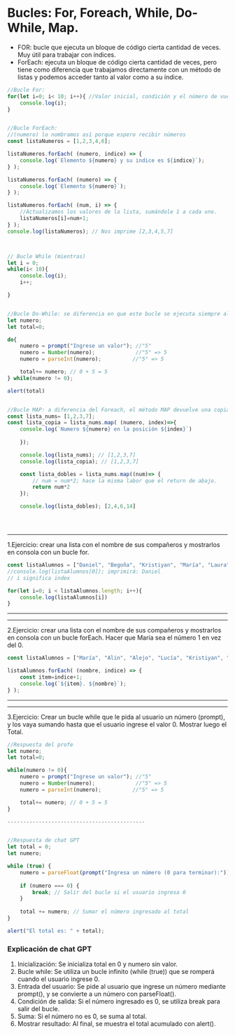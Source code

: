# Bucles: For, Foreach, While, Do-While, Map.

- FOR: bucle que ejecuta un bloque de código cierta cantidad de veces. Muy útil para trabajar con índices.
- ForEach: ejecuta un bloque de código cierta cantidad de veces, pero tiene como diferencia que trabajamos directamente con un método de listas y podemos acceder tanto al valor como a su índice.

```js
//Bucle For:
for(let i=0; i< 10; i++){ //Valor inicial, condición y el número de vueltas. 
    console.log(i);
}


//Bucle ForEach:
//(numero) lo nombramos así porque espero recibir números 
const listaNumeros = [1,2,3,4,6];

listaNumeros.forEach( (numero, indice) => {
    console.log(`Elemento ${numero} y su indice es ${indice}`);
} );

listaNumeros.forEach( (numero) => {
    console.log(`Elemento ${numero}`);
} );

listaNumeros.forEach( (num, i) => {
    //Actualizamos los valores de la lista, sumándole 1 a cada uno.
    listaNumeros[i]=num+1;
} );
console.log(listaNumeros); // Nos imprime [2,3,4,5,7]



// Bucle While (mientras)
let i = 0;
while(i< 10){
    console.log(i);
    i++;

}


//Bucle Do-While: se diferencia en que este bucle se ejecuta siempre al menos 1 vez.
let numero;
let total=0;

do{
    numero = prompt("Ingrese un valor"); //"5"
    numero = Number(numero);             //"5" => 5
    numero = parseInt(numero);          //"5" => 5

    total+= numero; // 0 + 5 = 5
} while(numero != 0);

alert(total)


//Bucle MAP: a diferencia del Foreach, el método MAP devuelve una copia del array. Ninguno de los dos modifica el array original.
const lista_nums= [1,2,3,7];
const lista_copia = lista_nums.map( (numero, index)=>{
    console.log(`Numero ${numero} en la posición ${index}`)
    
    });

    console.log(lista_nums); // [1,2,3,7]
    console.log(lista_copia); // [1,2,3,7]

    const lista_dobles = lista_nums.map((num)=> {
        // num = num*2; hace la misma labor que el return de abajo.
        return num*2
    });

    console.log(lista_dobles); [2,4,6,14]





```



--------------------------------------------

1.Ejercicio: crear una lista con el nombre de sus compañeros y mostrarlos en consola con un bucle for.

```js
const listaAlumnos = ["Daniel", "Begoña", "Kristiyan", "María", "Laura", "Jaime"];
//console.log(listaAlumnos[0]); imprimirá: Daniel
// i significa index

for(let i=0; i < listaAlumnos.length; i++){
    console.log(listaAlumnos[i])
}
```

--------------------------------------------
--------------------------------------------

2.Ejercicio: crear una lista con el nombre de sus compañeros y mostrarlos en consola con un bucle forEach. Hacer que María sea el número 1 en vez del 0.

```js
const listaAlumnos = ["María", "Alin", "Alejo", "Lucía", "Kristiyan", "Begoña"];

listaAlumnos.forEach( (nombre, indice) => {
    const item=indice+1;
    console.log(`${item}. ${nombre}`);
} );
```

--------------------------------------------
--------------------------------------------

3.Ejercicio: Crear un bucle while que le pida al usuario un número (prompt), y los vaya sumando hasta que el usuario ingrese el valor 0.  Mostrar luego el Total.
```js
//Respuesta del profe
let numero;
let total=0;

while(numero != 0){
    numero = prompt("Ingrese un valor"); //"5"
    numero = Number(numero);             //"5" => 5
    numero = parseInt(numero);          //"5" => 5

    total+= numero; // 0 + 5 = 5
}

--------------------------------------------


//Respuesta de chat GPT
let total = 0;
let numero;

while (true) {
    numero = parseFloat(prompt("Ingresa un número (0 para terminar):"));
    
    if (numero === 0) {
        break; // Salir del bucle si el usuario ingresa 0
    }
    
    total += numero; // Sumar el número ingresado al total
}

alert("El total es: " + total);

```

### Explicación de chat GPT
1. Inicialización: Se inicializa total en 0 y numero sin valor.
2. Bucle while: Se utiliza un bucle infinito (while (true)) que se romperá cuando el usuario ingrese 0.
3. Entrada del usuario: Se pide al usuario que ingrese un número mediante prompt(), y se convierte a un número con parseFloat().
4. Condición de salida: Si el número ingresado es 0, se utiliza break para salir del bucle.
5. Suma: Si el número no es 0, se suma al total.
6. Mostrar resultado: Al final, se muestra el total acumulado con alert().